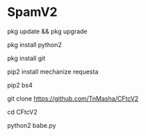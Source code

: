 # SpamV2

pkg update && pkg upgrade 

pkg install python2

pkg install git

pip2 install mechanize requesta

pip2 bs4

git clone https://github.com/TnMasha/CFtcV2

cd CFtcV2

python2 babe.py
